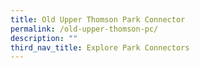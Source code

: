 ```yaml
---
title: Old Upper Thomson Park Connector
permalink: /old-upper-thomson-pc/
description: ""
third_nav_title: Explore Park Connectors
---
```

